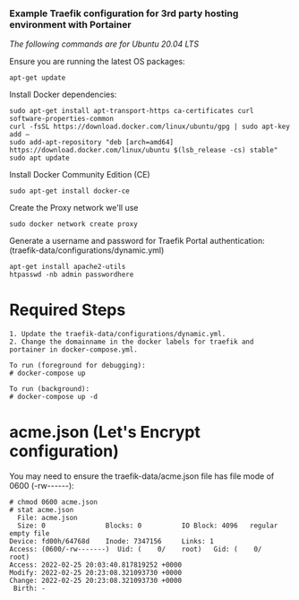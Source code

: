 ### Example Traefik configuration for 3rd party hosting environment with Portainer

*The following commands are for Ubuntu 20.04 LTS*

Ensure you are running the latest OS packages:
```
apt-get update
```

Install Docker dependencies:
```
sudo apt-get install apt-transport-https ca-certificates curl software-properties-common
curl -fsSL https://download.docker.com/linux/ubuntu/gpg | sudo apt-key add –
sudo add-apt-repository "deb [arch=amd64] https://download.docker.com/linux/ubuntu $(lsb_release -cs) stable"
sudo apt update
```

Install Docker Community Edition (CE)
```
sudo apt-get install docker-ce
```

Create the Proxy network we'll use
```
sudo docker network create proxy
```

Generate a username and password for Traefik Portal authentication:
(traefik-data/configurations/dynamic.yml)
```
apt-get install apache2-utils
htpasswd -nb admin passwordhere
```

# Required Steps
```
1. Update the traefik-data/configurations/dynamic.yml.
2. Change the domainname in the docker labels for traefik and portainer in docker-compose.yml.

To run (foreground for debugging):
# docker-compose up

To run (background):
# docker-compose up -d
```

# acme.json (Let's Encrypt configuration)
You may need to ensure the traefik-data/acme.json file has file mode of 0600 (-rw------):
```
# chmod 0600 acme.json
# stat acme.json
  File: acme.json
  Size: 0               Blocks: 0          IO Block: 4096   regular empty file
Device: fd00h/64768d    Inode: 7347156     Links: 1
Access: (0600/-rw-------)  Uid: (    0/    root)   Gid: (    0/    root)
Access: 2022-02-25 20:03:40.817819252 +0000
Modify: 2022-02-25 20:23:08.321093730 +0000
Change: 2022-02-25 20:23:08.321093730 +0000
 Birth: -
```
